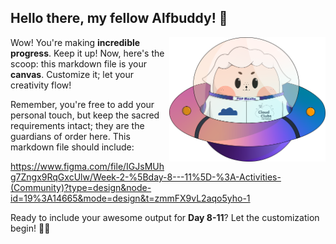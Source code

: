 ## Hello there, my fellow Alfbuddy! 💖

<img align="right" width="250px" src="../../assets/alf/alf-ufo.png">

Wow! You're making **incredible progress**. Keep it up! Now, here's the scoop: this markdown file is your **canvas**. Customize it; let your creativity flow!

Remember, you're free to add your personal touch, but keep the sacred requirements intact; they are the guardians of order here. This markdown file should include:

https://www.figma.com/file/IGJsMUhg7Zngx9RqGxcUlw/Week-2-%5Bday-8---11%5D-%3A-Activities-(Community)?type=design&node-id=19%3A14665&mode=design&t=zmmFX9vL2aqo5yho-1

Ready to include your awesome output for **Day 8-11**? Let the customization begin! 🚀✨

<!-- You may now delete and modify the content of this file -->
